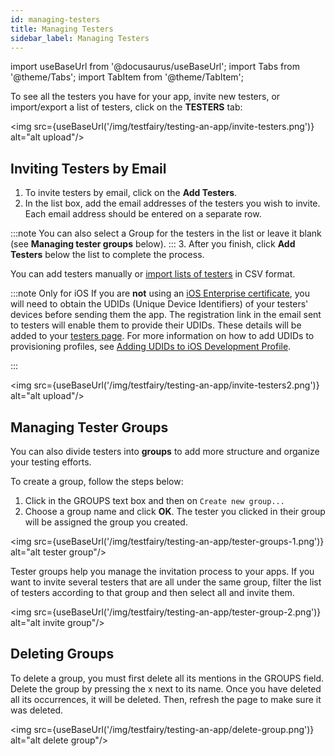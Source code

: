 ```yaml
---
id: managing-testers
title: Managing Testers
sidebar_label: Managing Testers
---
```


import useBaseUrl from '@docusaurus/useBaseUrl';
import Tabs from '@theme/Tabs';
import TabItem from '@theme/TabItem';

To see all the testers you have for your app, invite new testers, or import/export a list of testers, click on the **TESTERS** tab:

<img src={useBaseUrl('/img/testfairy/testing-an-app/invite-testers.png')} alt="alt upload"/>

## Inviting Testers by Email

1. To invite testers by email, click on the **Add Testers**.
2. In the list box, add the email addresses of the testers you wish to invite. Each email address should be entered on a separate row.

:::note
You can also select a Group for the testers in the list or leave it blank (see **Managing tester groups** below).
:::
3. After you finish, click **Add Testers** below the list to complete the process.

You can add testers manually or [import lists of testers](https://app.testfairy.com/testers/import/) in CSV format.

:::note Only for iOS
If you are **not** using an [iOS Enterprise certificate](https://developer.apple.com/programs/ios/enterprise/), you will need to obtain the UDIDs (Unique Device Identifiers) of your testers' devices before sending them the app. The registration link in the email sent to testers will enable them to provide their UDIDs. These details will be added to your [testers page](https://app.testfairy.com/testers).
For more information on how to add UDIDs to provisioning profiles, see [Adding UDIDs to iOS Development Profile](/testfairy/sdk/ios/adding-udids/).

:::

<img src={useBaseUrl('/img/testfairy/testing-an-app/invite-testers2.png')} alt="alt upload"/>

## Managing Tester Groups

You can also divide testers into **groups** to add more structure and organize your testing efforts.

To create a group, follow the steps below:
1. Click in the GROUPS text box and then on `Create new group...`
2. Choose a group name and click **OK**. The tester you clicked in their group will be assigned the group you created.

<img src={useBaseUrl('/img/testfairy/testing-an-app/tester-groups-1.png')} alt="alt tester group"/>

Tester groups help you manage the invitation process to your apps. If you want to invite several testers that are all under the same group, filter the list of testers according to that group and then select all and invite them.

<img src={useBaseUrl('/img/testfairy/testing-an-app/tester-group-2.png')} alt="alt invite group"/>

## Deleting Groups

To delete a group, you must first delete all its mentions in the GROUPS field. Delete the group by pressing the x next to its name. Once you have deleted all its occurrences, it will be deleted. Then, refresh the page to make sure it was deleted.

<img src={useBaseUrl('/img/testfairy/testing-an-app/delete-group.png')} alt="alt delete group"/>
